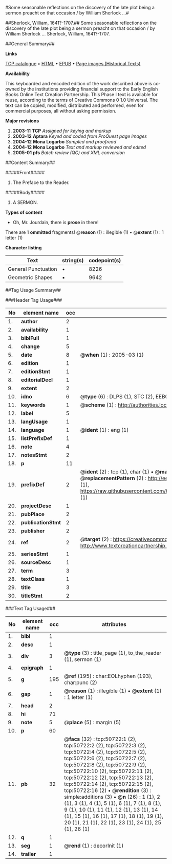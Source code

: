 #Some seasonable reflections on the discovery of the late plot being a sermon preacht on that occasion / by William Sherlock ...#

##Sherlock, William, 1641?-1707.##
Some seasonable reflections on the discovery of the late plot being a sermon preacht on that occasion / by William Sherlock ...
Sherlock, William, 1641?-1707.

##General Summary##

**Links**

[TCP catalogue](http://www.ota.ox.ac.uk/tcp/)  • 
[HTML](http://tei.it.ox.ac.uk/tcp/Texts-HTML/free/A59/A59895.html)  • 
[EPUB](http://tei.it.ox.ac.uk/tcp/Texts-EPUB/free/A59/A59895.epub) • 
[Page images (Historical Texts)](https://data.historicaltexts.jisc.ac.uk/view?pubId=eebo-11906836e&pageId=eebo-11906836e-50722-1)

**Availability**

This keyboarded and encoded edition of the
	       work described above is co-owned by the institutions
	       providing financial support to the Early English Books
	       Online Text Creation Partnership. This Phase I text is
	       available for reuse, according to the terms of Creative
	       Commons 0 1.0 Universal. The text can be copied,
	       modified, distributed and performed, even for
	       commercial purposes, all without asking permission.

**Major revisions**

1. __2003-11__ __TCP__ *Assigned for keying and markup*
1. __2003-12__ __Aptara__ *Keyed and coded from ProQuest page images*
1. __2004-12__ __Mona Logarbo__ *Sampled and proofread*
1. __2004-12__ __Mona Logarbo__ *Text and markup reviewed and edited*
1. __2005-01__ __pfs__ *Batch review (QC) and XML conversion*

##Content Summary##

#####Front#####

1. The Preface to the Reader.

#####Body#####

1. A
SERMON.

**Types of content**

  * Oh, Mr. Jourdain, there is **prose** in there!

There are 1 **ommitted** fragments! 
 @__reason__ (1) : illegible (1)  •  @__extent__ (1) : 1 letter (1)

**Character listing**


|Text|string(s)|codepoint(s)|
|---|---|---|
|General Punctuation|•|8226|
|Geometric Shapes|▪|9642|

##Tag Usage Summary##

###Header Tag Usage###

|No|element name|occ|attributes|
|---|---|---|---|
|1.|__author__|2||
|2.|__availability__|1||
|3.|__biblFull__|1||
|4.|__change__|5||
|5.|__date__|8| @__when__ (1) : 2005-03 (1)|
|6.|__edition__|1||
|7.|__editionStmt__|1||
|8.|__editorialDecl__|1||
|9.|__extent__|2||
|10.|__idno__|6| @__type__ (6) : DLPS (1), STC (2), EEBO-CITATION (1), OCLC (1), VID (1)|
|11.|__keywords__|1| @__scheme__ (1) : http://authorities.loc.gov/ (1)|
|12.|__label__|5||
|13.|__langUsage__|1||
|14.|__language__|1| @__ident__ (1) : eng (1)|
|15.|__listPrefixDef__|1||
|16.|__note__|4||
|17.|__notesStmt__|2||
|18.|__p__|11||
|19.|__prefixDef__|2| @__ident__ (2) : tcp (1), char (1)  •  @__matchPattern__ (2) : ([0-9\-]+):([0-9IVX]+) (1), (.+) (1)  •  @__replacementPattern__ (2) : http://eebo.chadwyck.com/downloadtiff?vid=$1&page=$2 (1), https://raw.githubusercontent.com/textcreationpartnership/Texts/master/tcpchars.xml#$1 (1)|
|20.|__projectDesc__|1||
|21.|__pubPlace__|2||
|22.|__publicationStmt__|2||
|23.|__publisher__|2||
|24.|__ref__|2| @__target__ (2) : https://creativecommons.org/publicdomain/zero/1.0/ (1), http://www.textcreationpartnership.org/docs/. (1)|
|25.|__seriesStmt__|1||
|26.|__sourceDesc__|1||
|27.|__term__|3||
|28.|__textClass__|1||
|29.|__title__|3||
|30.|__titleStmt__|2||


###Text Tag Usage###

|No|element name|occ|attributes|
|---|---|---|---|
|1.|__bibl__|1||
|2.|__desc__|1||
|3.|__div__|3| @__type__ (3) : title_page (1), to_the_reader (1), sermon (1)|
|4.|__epigraph__|1||
|5.|__g__|195| @__ref__ (195) : char:EOLhyphen (193), char:punc (2)|
|6.|__gap__|1| @__reason__ (1) : illegible (1)  •  @__extent__ (1) : 1 letter (1)|
|7.|__head__|2||
|8.|__hi__|71||
|9.|__note__|5| @__place__ (5) : margin (5)|
|10.|__p__|60||
|11.|__pb__|32| @__facs__ (32) : tcp:50722:1 (2), tcp:50722:2 (2), tcp:50722:3 (2), tcp:50722:4 (2), tcp:50722:5 (2), tcp:50722:6 (2), tcp:50722:7 (2), tcp:50722:8 (2), tcp:50722:9 (2), tcp:50722:10 (2), tcp:50722:11 (2), tcp:50722:12 (2), tcp:50722:13 (2), tcp:50722:14 (2), tcp:50722:15 (2), tcp:50722:16 (2)  •  @__rendition__ (3) : simple:additions (3)  •  @__n__ (26) : 1 (1), 2 (1), 3 (1), 4 (1), 5 (1), 6 (1), 7 (1), 8 (1), 9 (1), 10 (1), 11 (1), 12 (1), 13 (1), 14 (1), 15 (1), 16 (1), 17 (1), 18 (1), 19 (1), 20 (1), 21 (1), 22 (1), 23 (1), 24 (1), 25 (1), 26 (1)|
|12.|__q__|1||
|13.|__seg__|1| @__rend__ (1) : decorInit (1)|
|14.|__trailer__|1||
